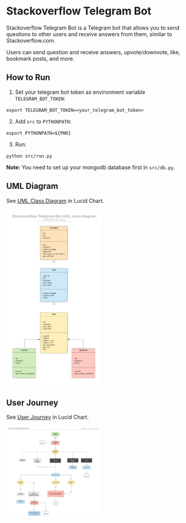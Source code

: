 # Stackoverflow Telegram Bot

Stackoverflow Telegram Bot is a Telegram bot that allows you to send questions to other users and receive answers from them, similar to Stackoverflow.com.

Users can send question and receive answers, upvote/downvote, like, bookmark posts, and more.

## How to Run
1. Set your telegram bot token as environment variable `TELEGRAM_BOT_TOKEN`:
```
export TELEGRAM_BOT_TOKEN=<your_telegram_bot_token>
```

2. Add `src` to `PYTHONPATH`:
```
export PYTHONPATH=${PWD}
```

3. Run:
```
python src/run.py
```

**Note:** You need to set up your mongodb database first in `src/db.py`.

## UML Diagram
See [UML Class Diagram](https://lucid.app/lucidchart/407122f0-176a-4d2e-bbe0-8f4f9929b823/edit?viewport_loc=-1156%2C-1499%2C4245%2C1512%2C0_0&invitationId=inv_5220253e-60fe-444f-ac44-f9daf499d31c) in Lucid Chart.

<img src="./uml.png" alt="UML Diagram" width="50%">

## User Journey
See [User Journey](https://lucid.app/lucidchart/597ca4b7-5bb7-4de4-bfd9-17fffe63dc5a/edit?viewport_loc=-1089%2C-312%2C6708%2C2389%2C0_0&invitationId=inv_2e288ea9-2812-4b66-8a44-3e14f1d9794f) in Lucid Chart.

<img src="./user_journey.png" alt="User Journey" width="50%">
